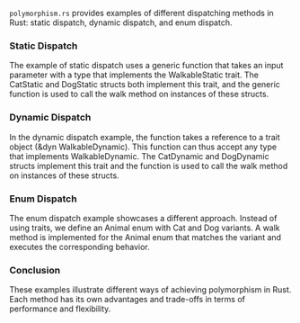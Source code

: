 `polymorphism.rs` provides examples of different dispatching methods in Rust: static dispatch, dynamic dispatch, and enum dispatch.

### Static Dispatch

The example of static dispatch uses a generic function that takes an input parameter with a type that implements the WalkableStatic trait. The CatStatic and DogStatic structs both implement this trait, and the generic function is used to call the walk method on instances of these structs.


### Dynamic Dispatch
In the dynamic dispatch example, the function takes a reference to a trait object (&dyn WalkableDynamic). This function can thus accept any type that implements WalkableDynamic. The CatDynamic and DogDynamic structs implement this trait and the function is used to call the walk method on instances of these structs.

### Enum Dispatch
The enum dispatch example showcases a different approach. Instead of using traits, we define an Animal enum with Cat and Dog variants. A walk method is implemented for the Animal enum that matches the variant and executes the corresponding behavior.

### Conclusion
These examples illustrate different ways of achieving polymorphism in Rust. Each method has its own advantages and trade-offs in terms of performance and flexibility.